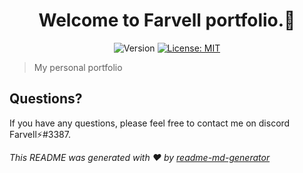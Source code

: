 <h1 align="center">Welcome to Farvell portfolio.👋</h1>
<p align="center">
  <img alt="Version" src="https://img.shields.io/badge/version-1.0.3-blue.svg?cacheSeconds=2592000" />
  <a href="#" target="_blank">
    <img alt="License: MIT" src="https://img.shields.io/badge/License-MIT-green.svg" />
  </a>
</p>

> My personal portfolio

## Questions?

If you have any questions, please feel free to contact me on discord Farvell⚡#3387.

_This README was generated with ❤️ by [readme-md-generator](https://github.com/kefranabg/readme-md-generator)_
